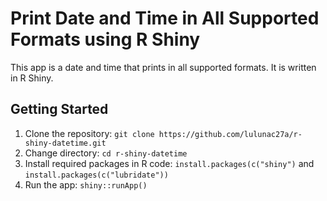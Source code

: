 # Print Date and Time in All Supported Formats using R Shiny

This app is a date and time that prints in all supported formats. It is written in R Shiny.

## Getting Started

1. Clone the repository: `git clone https://github.com/lulunac27a/r-shiny-datetime.git`
2. Change directory: `cd r-shiny-datetime`
3. Install required packages in R code: `install.packages(c("shiny")` and `install.packages(c("lubridate"))`
4. Run the app: `shiny::runApp()`